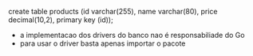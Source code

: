 create table products (id varchar(255), name varchar(80), price decimal(10,2), primary key (id));

- a implementacao dos drivers do banco nao é responsabiliade do Go
- para usar o driver basta apenas importar o pacote